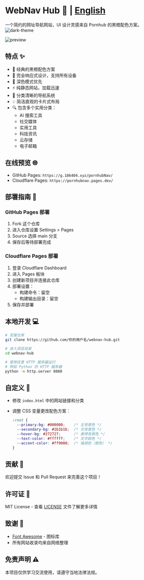 # WebNav Hub 🚀 | [English](README_EN.md)

一个简约的网址导航网站，UI 设计灵感来自 Pornhub 的黑橙配色方案。
![dark-theme](https://cdn.jsdelivr.net/gh/bbylw/PicGo@master/20241220015640531.png)

![preview](https://cdn.jsdelivr.net/gh/bbylw/PicGo@master/20241220085619295.png)

## 特点 ✨

- 🎨 经典的黑橙配色方案
- 📱 完全响应式设计，支持所有设备
- 🌙 深色模式优先
- ⚡ 纯静态网站，加载迅速
- 🎯 分类清晰的导航系统
- 💡 简洁直观的卡片式布局
- 🔍 包含多个实用分类：
  - AI 搜索工具
  - 社交媒体
  - 实用工具
  - 科技资讯
  - 云存储
  - 电子邮箱

## 在线预览 🌐

- GitHub Pages: `https://g.186404.xyz/pornhubNav/`
- Cloudflare Pages: `https://pornhubnav.pages.dev/`

## 部署指南 🚀

### GitHub Pages 部署

1. Fork 这个仓库
2. 进入仓库设置 Settings > Pages
3. Source 选择 main 分支
4. 保存后等待部署完成

### Cloudflare Pages 部署

1. 登录 Cloudflare Dashboard
2. 进入 Pages 板块
3. 创建新项目并连接此仓库
4. 部署设置：
   - 构建命令：留空
   - 构建输出目录：留空
5. 保存并部署

## 本地开发 💻

```bash
# 克隆仓库
git clone https://github.com/你的用户名/webnav-hub.git

# 进入项目目录
cd webnav-hub

# 使用任意 HTTP 服务器运行
# 例如 Python 的 HTTP 服务器
python -m http.server 8080
```

## 自定义 🔧

- 修改 `index.html` 中的网站链接和分类
- 调整 CSS 变量更改配色方案：

  ```css
  :root {
    --primary-bg: #000000;    /* 主背景色 */
    --secondary-bg: #1b1b1b;  /* 次背景色 */
    --hover-bg: #272727;      /* 悬停背景色 */
    --text-color: #ffffff;    /* 文字颜色 */
    --accent-color: #ff9000;  /* 强调色（橙色） */
  }
  ```

## 贡献 🤝

欢迎提交 Issue 和 Pull Request 来完善这个项目！

## 许可证 📄

MIT License - 查看 [LICENSE](LICENSE) 文件了解更多详情

## 致谢 🙏

- [Font Awesome](https://fontawesome.com/) - 图标库
- 所有网站收录均来自网络整理

## 免责声明 ⚠️

本项目仅供学习交流使用，请遵守当地法律法规。

